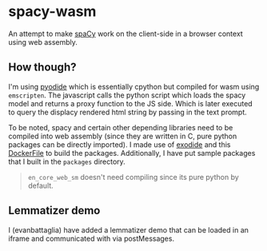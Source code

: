 # spacy-wasm

An attempt to make [spaCy](https://github.com/explosion/spaCy) work on the client-side in a browser context using web assembly.

## How though?

I'm using [pyodide](https://github.com/pyodide/pyodide) which is essentially cpython but compiled for wasm using `emscripten`. The javascript calls the python script which loads the spacy model and returns a proxy function to the JS side. Which is later executed to query the displacy rendered html string by passing in the text prompt.

To be noted, spacy and certain other depending libraries need to be compiled into web assembly (since they are written in C, pure python packages can be directly imported). I made use of [exodide](https://github.com/ymd-h/exodide) and this [DockerFile](https://github.com/ymd-h/exodide/blob/master/example-spaCy/Dockerfile) to build the packages. Additionally, I have put sample packages that I built in the `packages` directory.

> `en_core_web_sm` doesn't need compiling since its pure python by default.

## Lemmatizer demo
I (evanbattaglia) have added a lemmatizer demo that can be loaded in an iframe and communicated with via postMessages.
